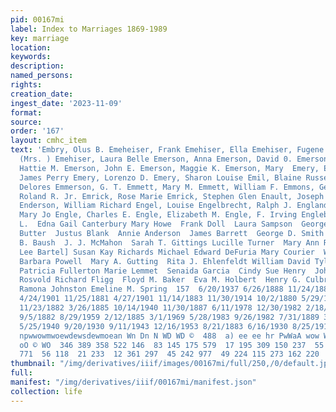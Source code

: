 ```yaml
---
pid: 00167mi
label: Index to Marriages 1869-1989
key: marriage
location: 
keywords: 
description: 
named_persons: 
rights: 
creation_date: 
ingest_date: '2023-11-09'
format: 
source: 
order: '167'
layout: cmhc_item
text: 'Embry, Olus B. Emeheiser, Frank Emehiser, Ella Emehiser, Fugene Emehiser, Kate
  (Mrs. ) Emehiser, Laura Belle Emerson, Anna Emerson, David 0. Emerson, Effie Emerson,
  Hattie M. Emerson, John E. Emerson, Maggie K. Emerson, Mary  Emery, Edward  Emery,
  James Perry Emery, Lorenzo D. Emery, Sharon Louise Emil, Blaine Russell Emil, Carla
  Delores Emmerson, G. T. Emmett, Mary M. Emmett, William F. Emmons, George E. Emond,
  Roland R. Jr. Emrick, Rose Marie Emrick, Stephen Glen Enault, Joseph Encinias, Eloy
  Enderson, William Richard Engel, Louise Engelbrecht, Ralph J. England, Lillian England,
  Mary Jo Engle, Charles E. Engle, Elizabeth M. Engle, F. Irving Englebach, Augustus
  L.  Edna Gail Canterbury Mary Howe  Frank Doll  Laura Sampson  George A. Wirth Jacob
  Butter  Justus Blank  Annie Anderson  James Barrett  George D. Smith  Mary Nevious  John
  B. Baush  J. J. McMahon  Sarah T. Gittings Lucille Turner  Mary Ann Richards Terrance
  Lee Bartel] Susan Kay Richards Michael Edward DeFuria Mary Courier  William W. Coble
  Barbara Powell  Mary A. Gutting  Rita J. Ehlenfeldt William David Tyler Colleen
  Patricia Fullerton Marie Lemmet  Senaida Garcia  Cindy Sue Henry  John Plut  Thelma
  Rosvold Richard Fligg  Floyd M. Baker  Eva M. Holbert  Henry G. Culbreath Laura
  Ramona Johnston Emeline M. Spring  157  6/20/1937 6/26/1888 11/24/1887 8/31/1912
  4/24/1901 11/25/1881 4/27/1901 11/14/1883 11/30/1914 10/2/1880 5/29/1884 12/28/1886
  11/23/1882 3/26/1885 10/14/1940 11/30/1887 6/11/1978 12/30/1982 2/18/1989 1/26/1880
  9/5/1882 8/29/1959 2/12/1885 3/1/1969 5/28/1983 9/26/1982 7/31/1889 3/27/1971 8/11/1980
  5/25/1940 9/20/1930 9/11/1943 12/16/1953 8/21/1883 6/16/1930 8/25/1919 5/16/1886  a
  npwwowmwoewdewsdewmoean Wn Dn N WD WD ©  488  a) ee ee hr PwWaA wow WOW oO W NM  wWwDoowownwo
  oO © WO  346 389 358 522 146  83 145 175 579  17 195 309 150 237  55 358 725 316
  771  56 118  21 233  12 361 297  45 242 977  49 224 115 273 162 220  99 277 '
thumbnail: "/img/derivatives/iiif/images/00167mi/full/250,/0/default.jpg"
full: 
manifest: "/img/derivatives/iiif/00167mi/manifest.json"
collection: life
---
```

